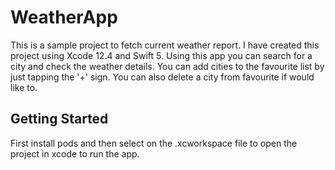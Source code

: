 # WeatherApp
This is a sample project to fetch current weather report. I have created this project using Xcode 12.4 and Swift 5. Using this app you can search for a city and check the weather details. You can add cities to the favourite list by just tapping the '+' sign. You can also delete a city from favourite if would like to.

## Getting Started

First install pods and then select on the .xcworkspace file to open the project in xcode to run the app.
